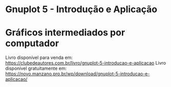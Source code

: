 # Gnuplot 5 - Introdução e Aplicação
# Gráficos intermediados por computador

Livro disponível para venda em: https://clubedeautores.com.br/livro/gnuplot-5-introducao-e-aplicacao
Livro disponível gratuitamente em: https://novo.manzano.pro.br/wp/download/gnuplot-5-introducao-e-aplicacao/
